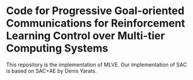 # Code for Progressive Goal-oriented Communications for Reinforcement Learning Control over Multi-tier Computing Systems
This repository is the implementation of MLVE. Our implementation of SAC is based on SAC+AE by Denis Yarats.